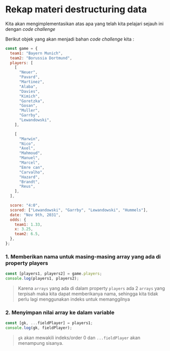 # Rekap materi destructuring data

Kita akan mengimplementasikan atas apa yang telah kita pelajari sejauh ini dengan _code challenge_

Berikut objek yang akan menjadi bahan _code challenge_ kita :

```javascript
const game = {
  team1: "Bayern Munich",
  team2: "Borussia Dortmund",
  players: [
    [
      "Neuer",
      "Pavard",
      "Martinez",
      "Alaba",
      "Davies",
      "Kimich",
      "Goretzka",
      "Gosan",
      "Muller",
      "Garrby",
      "Lewandowski",
    ],

    [
      "Marwin",
      "Nico",
      "Axel",
      "Mahmoud",
      "Manuel",
      "Marcel",
      "Emre can",
      "Carvalho",
      "Hazard",
      "Brandt",
      "Reus",
    ],
  ],

  score: "4:0",
  scored: ["Lewandowski", "Garrby", "Lewandowski", "Hummels"],
  date: "Nov 9th, 2031",
  odds: {
    team1: 1.33,
    x: 3.25,
    team2: 6.5,
  },
};
```

### 1. Memberikan nama untuk masing-masing array yang ada di property players

```javascript
const [players1, players2] = game.players;
console.log(players1, players2);
```

> Karena `arrays` yang ada di dalam property `players` ada 2 `arrays` yang terpisah maka kita dapat memberikanya nama, sehingga kita tidak perlu lagi menggunakan indeks untuk memanggilnya

### 2. Menyimpan nilai array ke dalam variable

```javascript
const [gk, ...fieldPlayer] = players1;
console.log(gk, fieldPlayer);
```

> `gk` akan mewakili indeks/order 0 dan `...fieldPlayer` akan menampung sisanya.
